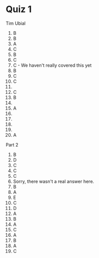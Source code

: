 # Quiz 1

Tim Ubial

1. B
2. B
3. A
4. C
5. B
6. C
7. C - We haven't really covered this yet
8. B
9. C
10. C
11. 
12. C
13. B
14. 
15. A
16. 
17. 
18. 
19. 
20. A

Part 2
1. B
2. D
3. C
4. C
5. C
6. Sorry, there wasn't a real answer here.
7. B
8. A
9. E
10. C
11. D
12. A
13. B
14. A
15. C
16. A
17. B
18. A
19. C